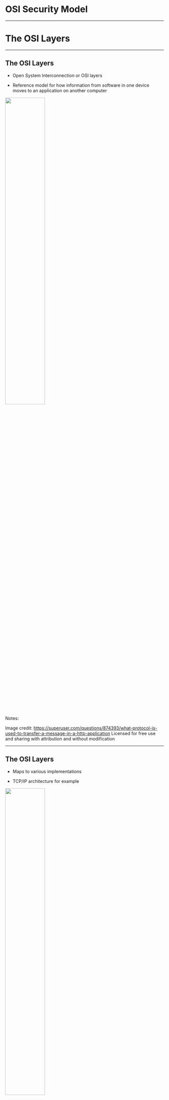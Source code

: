 # OSI Security Model


---

# The OSI Layers

---

## The OSI Layers


 * Open System Interconnection or OSI layers

 * Reference model for how information from software in one device moves to an application on another computer

<img src="../../assets/images/cybersecurity-iacs/OSILayers.png" style="width:50%;"/><!-- {"left" : 1.63, "top" : 2.94, "height" : 5.36, "width" : 6.99} -->


Notes: 

Image credit: https://superuser.com/questions/874393/what-protocol-is-used-to-transfer-a-message-in-a-http-application
Licensed for free use and sharing with attribution and without modification


---

## The OSI Layers


 * Maps to various implementations

 * TCP/IP architecture for example


<img src="../../assets/images/cybersecurity-iacs/The-OSI-model-and-TCP-IP-model-compared.jpg" style="width:50%;"/> <!-- {"left" : 1.81, "top" : 2.67, "height" : 5.3, "width" : 6.64} -->

Notes: 

Image Credit: https://nicolaswindpassinger.com/osi-reference-model



---

## The OSI and IoT


 * OSI maps to different protocols and standards for web and IoT worlds

<img src="../../assets/images/cybersecurity-iacs/IoT-stack-and-web-stack-in-the-TCP-ip-view-640x398.jpg" style="width:60%;"/> <!-- {"left" : 0.93, "top" : 2.26, "height" : 5.21, "width" : 8.38} -->



Notes: 

Image Credit: https://nicolaswindpassinger.com/osi-reference-model


---

## Application Layer

<img src="../../assets/images/cybersecurity-iacs/Application-Layer.png" style="width:30%;float:right;"/> <!-- {"left" : 6.68, "top" : 1.35, "height" : 4.8, "width" : 3.22} -->

 * Represents processes on the level of applications and users, IoT and otherwise

 * Links the business application access to network services

 * Messaging protocols found at this layer CoAP, MQTT, XMPP, AMPQP and HTTP

Notes: 

Ref: 


---

## Presentation Layer

<img src="../../assets/images/cybersecurity-iacs/Presentation-Layer.png" style="width:30%;float:right;"/> <!-- {"left" : 6.68, "top" : 1.35, "height" : 4.8, "width" : 3.22} -->

 * Formats and encrypts data for communication.

 * Resolves compatibility issues in the communication between the application and the network. 

 * For example, TLS class of cryptographic protocols

Notes: 

Ref: 


---

## Session Layer

<img src="../../assets/images/cybersecurity-iacs/Session-Layer.png" style="width:30%;float:right;"/> <!-- {"left" : 6.68, "top" : 1.35, "height" : 4.8, "width" : 3.22} -->

 * Connections between local and remote applications are initiated, managed and terminated here

 * Manages sessions over multiple devices on the same network

Notes: 

Ref: 


---

## Transport Layer

<img src="../../assets/images/cybersecurity-iacs/Transport-Layer.png" style="width:30%;float:right;"/> <!-- {"left" : 6.68, "top" : 1.35, "height" : 4.8, "width" : 3.22} -->

 * Manages the host-to-host data transmission

 * Ensures that data transfers between hosts are completed.

 * Manages error recovery and retransmission of lost data. 

 * TCP and UDP are two common protocols in this layer

Notes: 

Ref: 


---

## Network Layer

<img src="../../assets/images/cybersecurity-iacs/Network-Layer.png" style="width:30%;float:right;"/> <!-- {"left" : 6.68, "top" : 1.35, "height" : 4.8, "width" : 3.22} -->

 * Responsible for routing and transferring data packets between different nodes across various networks

 * Includes the IP the Internet Protocol part of TCP/IP

 * Of concern to IoT is that it also includes IPv4 and IPv6

Notes: 

Ref: 


---

## Data Link Layer

<img src="../../assets/images/cybersecurity-iacs/Data-Link-Layer.png" style="width:30%;float:right;"/> <!-- {"left" : 6.68, "top" : 1.35, "height" : 4.8, "width" : 3.22} -->

 * Later where data transfer between two directly connected nodes in a network takes place

 * Divided into two sub layers: 

     - Medium access control layer (MAC layer)

     - Logical link control layer (LLC). 

 * Various IEEE 802 standards apply to this layer

     - IEEE 802.15.4 or low rate Wireless PAN for example

Notes: 

Ref: 


---

## Physical Layer

<img src="../../assets/images/cybersecurity-iacs/Physical-Layer.png" style="width:30%;float:right;"/> <!-- {"left" : 6.68, "top" : 1.35, "height" : 4.8, "width" : 3.22} -->
 * Layer where networks are organized

 * Foundation of IoT and its connected 

 * Includes the essential physical structure needed to make the IoT possible

     - E.g., cables and radio frequency links

     - Essential transmission specifications, communication protocols and hardware on a device and data level.=

Notes: 

Ref: 


---

## OST Intuitive Model


 * Using OSI to figure out why an application isn’t working

   - Layer 1: Physical
     - 	Is the network cable plugged in?
   - Layer 2: Data Link
     - 	Do you have a link light?
   - Layer 3: Network
     - 	Are you getting an IP?
   - Layer 4: Transport
     - 	Can you connect to your default gateway?
   - Layer 5: Session
     - 	Do you have DNS server information? 
     - 	Can you ping 4.2.2.2 but not google.com?
   - Layers 6&7: Presentation & Application
     - 	Can you browse to a site? 

Notes: 



---

# Common Attacks by Layer

---


## Examples of Attacks at Each Level

| Layer | Description  | Attack                                                                                                                               |
|-------|--------------|--------------------------------------------------------------------------------------------------------------------------------------|
| 7     | Application  | Social Engineering, UserID/Password sniffing. Lack of role-based security for admin and support. Spoofing authentication credentials |
| 6     | Presentation | Phishing, TLS/SSL sniffing Breaking weak or faulty encryption                                                                        |
| 5     | Session      | Hacking – Telnet and FTP hacking Access to unsecured applications                                                                    |
| 4     | Transport    | TCP Sessions sniffing Port sniffing                                                                                                  |
| 3     | Network      | Man in the Middle Attacks Port sniffing                                                                                              |
| 2     | Data Link    | Spoofing MAC/ARP sniffing                                                                                                            |
| 1     | Physical     | Sniffing, physical device compromise                                                                                                 |



Notes: 



---

## Application Level Security 


 * Refers to the applications that support the end user functions

     - Applications at this layer include FTP, SMTP and other services

     - Supports user applications with that authentication and authorization

 * Main security challenge for IIoT is unauthorized access to control systems

     - Entry point to introduce additional vectors – e.g, creating backdoors for future attacks

     - Common attack vector using social engineering, phishing and other deceptive exploits

 * First line of defense is strong organizational procedures and policies on issuing, revoking and changing authentication credentials

Notes: 



---

## Application Level Security 


 * UserID/Password is common authentication

     - Often implemented with weak account policy
     - Users suffer from password fatigue
        * Tend to use the same password across accounts
        * Tend to use short easy to guess passwords
        * Tend to not change their passwords

Notes: 

Several attacks have been documented where an individual used the same password for an administration account as they did for a social media account.  The credentials were hacked from the social media account and then used to access the corporate network.


---

## Application Level Security 

 * Mitigations

     - Password policy requiring strong passwords and regular rotations
     - Use generated tokens instead of passwords
        * These have higher entropy and are harder to crack
        * Eliminates the problem of password reuse

     - MFA – multi-factor authentication

        * Requires authentication from two of three possible sources
          * What the user knows – password or token
          * Where the user is – specific IP address
          * Something the user has – mobile phone for a confirmation code

Notes: 

Several attacks have been documented where an individual used the same password for an administration account as they did for a social media account.  The credentials were hacked from the social media account and then used to access the corporate network.


---

## Presentation Level Security 


 * Encryption is performed at this layer

 * Common attacks often involve weak or missing encryption

     - There must be both encryption for data in transit and encryption for data at rest


---

## Presentation Level Security 

 * Exploitable weaknesses can occur when:

     - An encryption standard is used that is too weak, one that has known weaknesses for example
     - Flawed implementation of the encryption such as:

        * Keys are too short
        * Salts are not used in digests allowing the use of rainbow tables to reverse engineer passwords

        * Using an encryption library that has not been fully vetted
        * Using a home-grown encryption library that is not full tested

     - Flawed application of an encryption application
        * Failure to encrypt data when it should be
        * Not encrypting some data that is accessible

Notes: 




---

## Presentation Level Security 


 * Presentation level security can be subverted at the application level

 * Called a Man in the Browser (MiTB) attack
     - Access is gained at the application level to steal or alter data before it become encrypted

 * Often the result of human engineering

     - Compromised user installs malware
     - Or malware is installed from a phishing or other attack

 * Can be mitigated to a degree by isolation

     - Applications used for systems control do not have access to other applications
     - No public access to the user control apps
     - Only the absolute minimum network access to private networks

 * Ideally, control systems only connect to the system they control

Notes: 




---

## Man in the Browser

<img src="../../assets/images/cybersecurity-iacs/Man-in-the-Browser-Secret-Double-Octopus-1200x684.png" style="width:70%;"/> <!-- {"left" : 0.35, "top" : 2.1, "height" : 5.45, "width" : 9.56} -->



Notes: 



---

## Session Level Security 


 * The main attacks at this level deal with interfering with sessions or some sort of session hijack
 * Man in the Middle (MiTD) attacks occur when an adversary can intercept communications between two parties in a session
 * A main risk is that an adversary could take over an automated system by hijacking a session between the system and an operator
 * Some potential exploits
     - Failure to use regular confirmation of identity of participant
        * Ignoring warning about expired TSL certificate for example
     - Failure to rotate credentials during a session
        * The longer a set of credentials is used, the more likely they are to be hacked
     - Failure to securely transmit session information
        * Often makes the session tokens or ids guessable by an adversary

Notes: 




---

## Transport Level Security 

 * Internet based attacks probe for open ports
     - Can be used to inject malware
     - Malware often opens other ports as a backdoor

 * Mitigations involve
     - Regular port scans
     - Use of non-standard ports to confound probing for commonly used ports
     - Firewalls to block access to most ports except those explicitly allowed on a whitelist

 * Known or published IP addresses are potential targets

 * Mitigations involve
     - Use of an API gateway to map external IP addresses to internal addresses
     - Use of filtering and firewalling on the gateway
     - Establishment of a DNZ

Notes: 




---

## Demilitarized Zone and Honey Pots 


 * DMZs connect internal networks to the outside world

    * Internal networks cannot be accessed directly
    * Must go through the DMZ
    * Including standard application-level attacks

 * Honeypots are fake networks

    * Designed to distract attackers
    * They wind up attacking the honeypot instead of the industrial system

<img src="../../assets/images/cybersecurity-iacs/security-honeypot_place_in_network-f_mobile.png" style="width:50%"/> <!-- {"left" : 1.62, "top" : 4.82, "height" : 3.54, "width" : 7.01} -->


Notes: 




---

## Network Layer Security


 * Level at which most network hardware operates

     - Switches, routers, firewalls, etc.

 * Attacker can reroute traffic via a compromised router

     - Many commercial routers have security flaws

 * Malware insertion into network devices is a common attack

     - Used by the NSA as part of their Tailored Access Operations (TAO)

     - Network devices are physically intercepted during shipment

     - Malware is installed to create backdoors

 * Security analyses often overlook off the shelf hardware

Notes: 



---

## ARP Spoofing Attack


<img src="../../assets/images/cybersecurity-iacs/arp0.png" style="width:70%"/><!-- {"left" : 0.4, "top" : 2.29, "height" : 5.16, "width" : 9.44} -->


Notes: 




---

## Network Layer Security


 * Mitigations involve

     - Using NAT and other address translation strategies

     - Physically secure network equipment

     - Breeches at this layer commonly occur inside the organization

     - The use of VPNs where possible

     - However, this does add a layer of latency and complexity

     - Full security audits of all network equipment

Notes: 



---

## Data Link Layer Security


 * This layer works on the MAC address and packet layer

 * Common attack is to force a Network Interface Controller (NIC) into promiscuous mode

     - This allows it to absorb traffic intended for other machines

 * This is also the layer where attackers may spoof a MAC address

 * Mitigation

     - A common mitigation is to create separate virtual LANS (VLANs) on a single physical LAN

     - Access control lists can then be applied to the different VLANs

     - Disabling unused ports also helps at this layer too

Notes: 



---

## Physical Layer Security


 * Most common attack is compromised physical devices

     - Access to the devices creates opportunities for insertion of malware or physical taps or attacks

 * First line of defense

     - Physically isolate and lock up all the equipment
     - Allow access only to vetted people who need access
     - Use the lowest level of access needed

 * Social engineering attacks try to convince staff to allow access to bad actors

     - Mitigation is to have strongly enforced security measures
     - “We will not open the server room for anyone who claims to have lost their keycard.”

 * Physical interception is done by accessing cables and other devices – data taps for example
     - Also done by monitoring EM signals from monitors and other devices

Notes: 



---

## Physical Layer Security


 * Common vector to disable physical devices

     - Power overloads

     - EM pulses or physical damage

 * Mitigations

     - Any device, cable or other “thing” connected to the network is vulnerable

     - Use proper shielding and physical isolation when necessary

     - Have a good disaster recover plan for loss of physical assets

Notes: 



---

# Defense in Depth

---


## Defense in Depth


 * Any IoT security solution must include a security model and plan for each of the OSI levels or their equivalent

 * Any deployed system is as insecure as the security at its weakest level

<img src="../../assets/images/cybersecurity-iacs/OSIPyramid.png" style="width:50%"/> <!-- {"left" : 2.04, "top" : 3.28, "height" : 4.8, "width" : 6.17} -->


Notes: 



---

## OSI mitigations


<img src="../../assets/images/cybersecurity-iacs/osisecurity7.png" style="width:50%"/> <!-- {"left" : 1.91, "top" : 1.75, "height" : 6.23, "width" : 6.43} -->


Notes: 



---

## Layer One Attacks


 * Traditional cybersecurity improvements push attackers toward alternative paths

     - The physical layer has become a fertile ground for attacks

     - Effectively, the soft underbelly of cybersecurity

 * Can take the form of a compromised employee planting a device on the network

 * Rogue and insecure hardware is often missed during security audits

     - Legitimate hardware can be altered to provide insecure access

 * Zero-trust network security causes attackers to look at physical access via hardware exploits

     - Even air-gapping is not an effective solution

     - For example, STUXNET

Notes: 

Taken from https://www.helpnetsecurity.com/2021/09/14/osi-layer-1/


---

## Hardware Security Challenges


 * Firmware can be updated with compromised versions

     - Often overlooked in security testing

 * Recommended mitigation

     - automated security validation tools that can scan for configuration anomalies within their platform and evaluate security-sensitive bits within their firmware

 * Hardware uses multiple components from different manufacturers, each using a different supply chain

     - Security has to be enforced across the supply chain

 * Problem made more urgent by the increased use of  systems on chips (SoCs)

     - SoCs consolidate multiple traditional components on a single chip

     - Bypasses the more traditional network security analysis

Notes: 

Taken from https://www.helpnetsecurity.com/2021/09/14/osi-layer-1/



